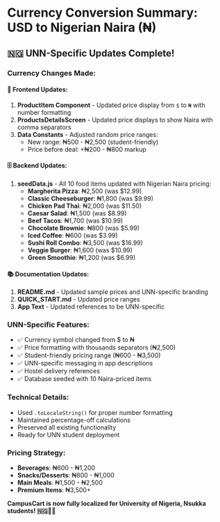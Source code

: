 # Currency Conversion Summary: USD to Nigerian Naira (₦)

## 🇳🇬 **UNN-Specific Updates Complete!**

### **Currency Changes Made:**

#### 📱 **Frontend Updates:**
1. **ProductItem Component** - Updated price display from `$` to `₦` with number formatting
2. **ProductsDetailsScreen** - Updated price displays to show Naira with comma separators
3. **Data Constants** - Adjusted random price ranges:
   - New range: ₦500 - ₦2,500 (student-friendly)
   - Price before deal: +₦200 - ₦800 markup

#### 🗄️ **Backend Updates:**
1. **seedData.js** - All 10 food items updated with Nigerian Naira pricing:
   - **Margherita Pizza**: ₦2,500 (was $12.99)
   - **Classic Cheeseburger**: ₦1,800 (was $9.99)
   - **Chicken Pad Thai**: ₦2,000 (was $11.50)
   - **Caesar Salad**: ₦1,500 (was $8.99)
   - **Beef Tacos**: ₦1,700 (was $10.99)
   - **Chocolate Brownie**: ₦800 (was $5.99)
   - **Iced Coffee**: ₦600 (was $3.99)
   - **Sushi Roll Combo**: ₦3,500 (was $16.99)
   - **Veggie Burger**: ₦1,600 (was $10.99)
   - **Green Smoothie**: ₦1,200 (was $6.99)

#### 📚 **Documentation Updates:**
1. **README.md** - Updated sample prices and UNN-specific branding
2. **QUICK_START.md** - Updated price ranges
3. **App Text** - Updated references to be UNN-specific

### **UNN-Specific Features:**
- ✅ Currency symbol changed from $ to ₦
- ✅ Price formatting with thousands separators (₦2,500)
- ✅ Student-friendly pricing range (₦600 - ₦3,500)
- ✅ UNN-specific messaging in app descriptions
- ✅ Hostel delivery references
- ✅ Database seeded with 10 Naira-priced items

### **Technical Details:**
- Used `.toLocaleString()` for proper number formatting
- Maintained percentage-off calculations
- Preserved all existing functionality
- Ready for UNN student deployment

### **Pricing Strategy:**
- **Beverages**: ₦600 - ₦1,200
- **Snacks/Desserts**: ₦800 - ₦1,000  
- **Main Meals**: ₦1,500 - ₦2,500
- **Premium Items**: ₦3,500+

**CampusCart is now fully localized for University of Nigeria, Nsukka students! 🇳🇬🍕📱**
